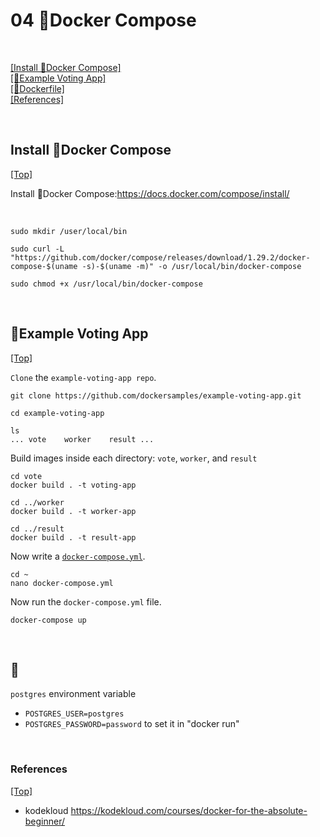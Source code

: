 # <span id='top'>04 🐳Docker Compose</span>

<br>

[[Install 🐳Docker Compose]](#install)  
[[🐳Example Voting App]](#app)  
[[🐳Dockerfile]](#Dockerfile)  
[[References]](#ref)

<br>

## <span id='install'>Install 🐳Docker Compose</span>

[[Top]](#top)

Install 🐳Docker Compose:https://docs.docker.com/compose/install/

<br>

    sudo mkdir /user/local/bin

    sudo curl -L "https://github.com/docker/compose/releases/download/1.29.2/docker-compose-$(uname -s)-$(uname -m)" -o /usr/local/bin/docker-compose

    sudo chmod +x /usr/local/bin/docker-compose

<br>

## <span id='app'>🐳Example Voting App</span>

[[Top]](#top)

`Clone` the `example-voting-app repo`.

    git clone https://github.com/dockersamples/example-voting-app.git

    cd example-voting-app

    ls
    ... vote    worker    result ...

Build images inside each directory: `vote`, `worker`, and `result`

    cd vote
    docker build . -t voting-app

    cd ../worker
    docker build . -t worker-app

    cd ../result
    docker build . -t result-app

Now write a [`docker-compose.yml`](https://github.com/deep-woods/2022-Docker/blob/main/Docker%20with%20KodeKloud/docker-compose.yml).

    cd ~
    nano docker-compose.yml

Now run the `docker-compose.yml` file.

    docker-compose up

<br>

## <span id=''>🐳 </span>

`postgres` environment variable

- `POSTGRES_USER=postgres`
- `POSTGRES_PASSWORD=password` to set it in "docker run"

<br>

### <span id='ref'>References</span>

[[Top]](#top)

- kodekloud https://kodekloud.com/courses/docker-for-the-absolute-beginner/
